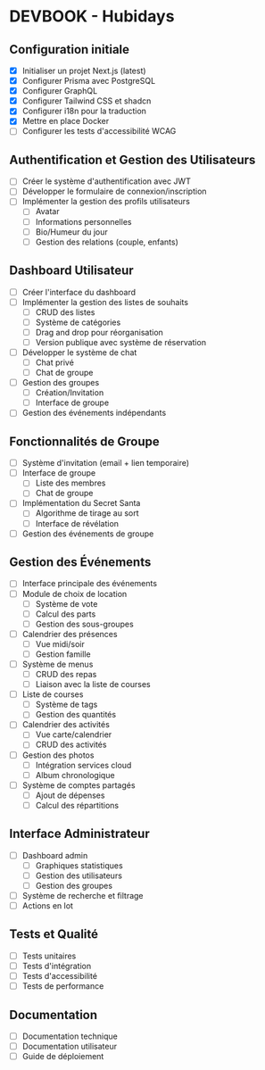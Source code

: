 # DEVBOOK - Hubidays

## Configuration initiale
- [x] Initialiser un projet Next.js (latest)
- [x] Configurer Prisma avec PostgreSQL
- [x] Configurer GraphQL
- [x] Configurer Tailwind CSS et shadcn
- [x] Configurer i18n pour la traduction
- [x] Mettre en place Docker
- [ ] Configurer les tests d'accessibilité WCAG

## Authentification et Gestion des Utilisateurs
- [ ] Créer le système d'authentification avec JWT
- [ ] Développer le formulaire de connexion/inscription
- [ ] Implémenter la gestion des profils utilisateurs
  - [ ] Avatar
  - [ ] Informations personnelles
  - [ ] Bio/Humeur du jour
  - [ ] Gestion des relations (couple, enfants)

## Dashboard Utilisateur
- [ ] Créer l'interface du dashboard
- [ ] Implémenter la gestion des listes de souhaits
  - [ ] CRUD des listes
  - [ ] Système de catégories
  - [ ] Drag and drop pour réorganisation
  - [ ] Version publique avec système de réservation
- [ ] Développer le système de chat
  - [ ] Chat privé
  - [ ] Chat de groupe
- [ ] Gestion des groupes
  - [ ] Création/Invitation
  - [ ] Interface de groupe
- [ ] Gestion des événements indépendants

## Fonctionnalités de Groupe
- [ ] Système d'invitation (email + lien temporaire)
- [ ] Interface de groupe
  - [ ] Liste des membres
  - [ ] Chat de groupe
- [ ] Implémentation du Secret Santa
  - [ ] Algorithme de tirage au sort
  - [ ] Interface de révélation
- [ ] Gestion des événements de groupe

## Gestion des Événements
- [ ] Interface principale des événements
- [ ] Module de choix de location
  - [ ] Système de vote
  - [ ] Calcul des parts
  - [ ] Gestion des sous-groupes
- [ ] Calendrier des présences
  - [ ] Vue midi/soir
  - [ ] Gestion famille
- [ ] Système de menus
  - [ ] CRUD des repas
  - [ ] Liaison avec la liste de courses
- [ ] Liste de courses
  - [ ] Système de tags
  - [ ] Gestion des quantités
- [ ] Calendrier des activités
  - [ ] Vue carte/calendrier
  - [ ] CRUD des activités
- [ ] Gestion des photos
  - [ ] Intégration services cloud
  - [ ] Album chronologique
- [ ] Système de comptes partagés
  - [ ] Ajout de dépenses
  - [ ] Calcul des répartitions

## Interface Administrateur
- [ ] Dashboard admin
  - [ ] Graphiques statistiques
  - [ ] Gestion des utilisateurs
  - [ ] Gestion des groupes
- [ ] Système de recherche et filtrage
- [ ] Actions en lot

## Tests et Qualité
- [ ] Tests unitaires
- [ ] Tests d'intégration
- [ ] Tests d'accessibilité
- [ ] Tests de performance

## Documentation
- [ ] Documentation technique
- [ ] Documentation utilisateur
- [ ] Guide de déploiement
